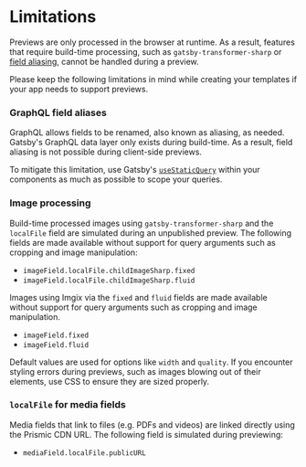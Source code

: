 # Limitations

Previews are only processed in the browser at runtime. As a result, features
that require build-time processing, such as `gatsby-transformer-sharp` or [field
aliasing][gatsby-graphql-aliasing], cannot be handled during a preview.

Please keep the following limitations in mind while creating your templates if
your app needs to support previews.

### GraphQL field aliases

GraphQL allows fields to be renamed, also known as aliasing, as needed. Gatsby's
GraphQL data layer only exists during build-time. As a result, field aliasing is
not possible during client-side previews.

To mitigate this limitation, use Gatsby's
[`useStaticQuery`][gatsby-usestaticquery] within your components as much as
possible to scope your queries.

[gatsby-graphql-aliasing]:
  https://www.gatsbyjs.com/docs/graphql-reference/#aliasing
[gatsby-usestaticquery]:
  https://www.gatsbyjs.com/docs/how-to/querying-data/use-static-query/

### Image processing

Build-time processed images using `gatsby-transformer-sharp` and the `localFile`
field are simulated during an unpublished preview. The following fields are made
available without support for query arguments such as cropping and image
manipulation:

- `imageField.localFile.childImageSharp.fixed`
- `imageField.localFile.childImageSharp.fluid`

Images using Imgix via the `fixed` and `fluid` fields are made available without
support for query arguments such as cropping and image manipulation.

- `imageField.fixed`
- `imageField.fluid`

Default values are used for options like `width` and `quality`. If you encounter
styling errors during previews, such as images blowing out of their elements,
use CSS to ensure they are sized properly.

### `localFile` for media fields

Media fields that link to files (e.g. PDFs and videos) are linked directly using
the Prismic CDN URL. The following field is simulated during previewing:

- `mediaField.localFile.publicURL`
